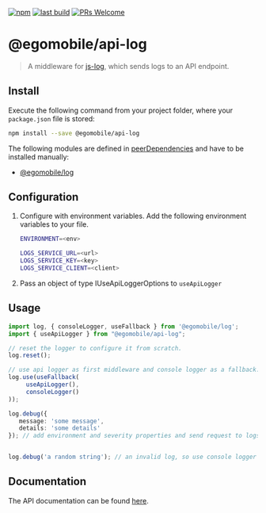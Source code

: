 [![npm](https://img.shields.io/npm/v/@egomobile/api-log.svg)](https://www.npmjs.com/package/@egomobile/api-log)
[![last build](https://img.shields.io/github/workflow/status/egomobile/api-log/Publish)](https://github.com/egomobile/api-log/actions?query=workflow%3APublish)
[![PRs Welcome](https://img.shields.io/badge/PRs-welcome-brightgreen.svg?style=flat-square)](https://github.com/egomobile/api-log/pulls)

# @egomobile/api-log

> A middleware for [js-log](https://github.com/egomobile/js-log), which sends logs to an API endpoint.

## Install

Execute the following command from your project folder, where your `package.json` file is stored:

```bash
npm install --save @egomobile/api-log
```

The following modules are defined in [peerDependencies](https://nodejs.org/uk/blog/npm/peer-dependencies/) and have to be installed manually:

- [@egomobile/log](https://github.com/egomobile/js-log)

## Configuration

1. Configure with environment variables. Add the following environment variables to your file.

    ```bash
    ENVIRONMENT=<env>

    LOGS_SERVICE_URL=<url>
    LOGS_SERVICE_KEY=<key>
    LOGS_SERVICE_CLIENT=<client>
    ```

2. Pass an object of type IUseApiLoggerOptions to `useApiLogger`

## Usage

```typescript
import log, { consoleLogger, useFallback } from '@egomobile/log';
import { useApiLogger } from "@egomobile/api-log";

// reset the logger to configure it from scratch.
log.reset();

// use api logger as first middleware and console logger as a fallback.
log.use(useFallback(
     useApiLogger(),
     consoleLogger()
));

log.debug({
   message: 'some message',
   details: 'some details'
}); // add environment and severity properties and send request to logs-service.


log.debug('a random string'); // an invalid log, so use console logger fallback.
```

## Documentation

The API documentation can be found [here](https://egomobile.github.io/api-log/).
